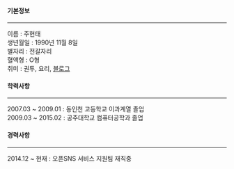 
#### 기본정보
----
이름 : 주현태  
생년월일 : 1990년 11월 8일  
별자리 : 전갈자리  
혈액형 : O형  
취미 : 권투, 요리, [블로그](http://blog.naver.com/jabel123)  

#### 학력사항
----
2007.03 ~ 2009.01 : 동인천 고등학교 이과계열 졸업  
2009.03 ~ 2015.02 : 공주대학교 컴퓨터공학과 졸업  

#### 경력사항
----
2014.12 ~ 현재 : 오픈SNS 서비스 지원팀 재직중  



